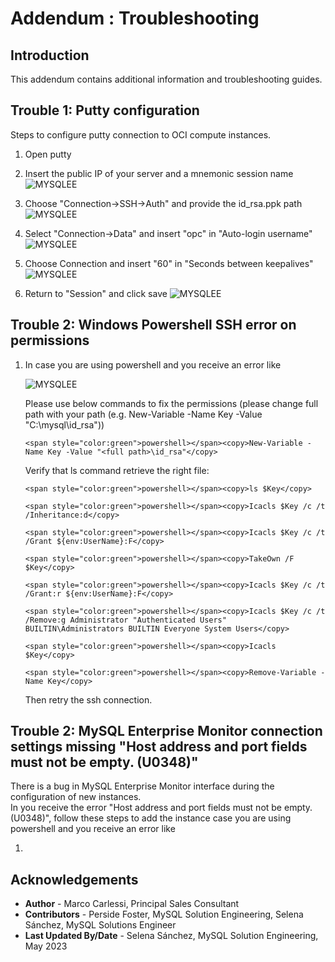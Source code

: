 # Addendum : Troubleshooting

## Introduction
This addendum contains additional information and troubleshooting guides. 


## Trouble 1: Putty configuration 
Steps to configure putty connection to OCI compute instances.
1. Open putty

2. Insert the public IP of your server and a mnemonic session name
    ![MYSQLEE](images/putty-config.png "putty config")

3. Choose "Connection→SSH→Auth" and provide the id_rsa.ppk path
    ![MYSQLEE](images/putty-auth.png "putty auth")

4. Select "Connection→Data" and insert "opc" in "Auto-login username"
    ![MYSQLEE](images/putty-data.png "putty-data")

5. Choose Connection and insert "60" in "Seconds between keepalives"
    ![MYSQLEE](images/putty-connection.png "putty connection")

6. Return to "Session" and click save
    ![MYSQLEE](images/putty-save.png "putty save")


## Trouble 2: Windows Powershell SSH error on permissions 
1. In case you are using powershell and you receive an error like
    
    ![MYSQLEE](images/powershell-permissions-error.png "powershell permissions error")

    Please use below commands to fix the permissions (please change full path with your path (e.g. New-Variable -Name Key -Value "C:\mysql\id_rsa"))

    ```
    <span style="color:green">powershell></span><copy>New-Variable -Name Key -Value "<full path>\id_rsa"</copy>
    ```

    Verify that ls command retrieve the right file:
    ```
    <span style="color:green">powershell></span><copy>ls $Key</copy>
    ```
    ```
    <span style="color:green">powershell></span><copy>Icacls $Key /c /t /Inheritance:d</copy>
    ```
    ```
    <span style="color:green">powershell></span><copy>Icacls $Key /c /t /Grant ${env:UserName}:F</copy>
    ```
    ```
    <span style="color:green">powershell></span><copy>TakeOwn /F $Key</copy>
    ```
    ```
    <span style="color:green">powershell></span><copy>Icacls $Key /c /t /Grant:r ${env:UserName}:F</copy>
    ```
    ```
    <span style="color:green">powershell></span><copy>Icacls $Key /c /t /Remove:g Administrator "Authenticated Users" BUILTIN\Administrators BUILTIN Everyone System Users</copy>
    ```
    ```
    <span style="color:green">powershell></span><copy>Icacls $Key</copy>
    ```
    ```
    <span style="color:green">powershell></span><copy>Remove-Variable -Name Key</copy>
    ```

    Then retry the ssh connection.


## Trouble 2: MySQL Enterprise Monitor connection settings missing "Host address and port fields must not be empty. (U0348)"

There is a bug in MySQL Enterprise Monitor interface during the configuration of new instances.  
In you receive the error "Host address and port fields must not be empty. (U0348)", follow these steps to add the instance
case you are using powershell and you receive an error like

1. 

## Acknowledgements
* **Author** - Marco Carlessi, Principal Sales Consultant
* **Contributors** -  Perside Foster, MySQL Solution Engineering, Selena Sánchez, MySQL Solutions Engineer
* **Last Updated By/Date** - Selena Sánchez, MySQL Solution Engineering, May 2023